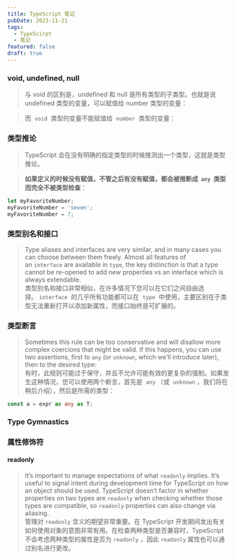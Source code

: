 ```yaml
---
title: TypeScript 笔记
pubDate: 2023-11-21
tags:
  - TypeScirpt
  - 笔记
featured: false
draft: true
---
```


### void, undefined, null

> 与 void 的区别是，undefined 和 null 是所有类型的子类型。也就是说 undefined 类型的变量，可以赋值给 number 类型的变量：

> 而  `void`  类型的变量不能赋值给  `number`  类型的变量：

### 类型推论

> TypeScript 会在没有明确的指定类型的时候推测出一个类型，这就是类型推论。

> **如果定义的时候没有赋值，不管之后有没有赋值，都会被推断成  `any`  类型而完全不被类型检查**：

```ts
let myFavoriteNumber;
myFavoriteNumber = 'seven';
myFavoriteNumber = 7;
```

### 类型别名和接口

> Type aliases and interfaces are very similar, and in many cases you can choose between them freely. Almost all features of an `interface` are available in `type`, the key distinction is that a type cannot be re-opened to add new properties vs an interface which is always extendable.  
> 类型别名和接口非常相似，在许多情况下您可以在它们之间自由选择。 `interface`  的几乎所有功能都可以在  `type`  中使用，主要区别在于类型无法重新打开以添加新属性，而接口始终是可扩展的。

### 类型断言

> Sometimes this rule can be too conservative and will disallow more complex coercions that might be valid. If this happens, you can use two assertions, first to `any` (or `unknown`, which we’ll introduce later), then to the desired type:  
> 有时，此规则可能过于保守，并且不允许可能有效的更复杂的强制。如果发生这种情况，您可以使用两个断言，首先是  `any` （或  `unknown` ，我们将在稍后介绍），然后是所需的类型：

```ts
const a = expr as any as T;
```

### Type Gymnastics

### 属性修饰符

#### readonly

> It’s important to manage expectations of what `readonly` implies. It’s useful to signal intent during development time for TypeScript on how an object should be used. TypeScript doesn’t factor in whether properties on two types are `readonly` when checking whether those types are compatible, so `readonly` properties can also change via aliasing.  
> 管理对 `readonly` 含义的期望非常重要。在 TypeScript 开发期间发出有关如何使用对象的意图非常有用。在检查两种类型是否兼容时，TypeScript 不会考虑两种类型的属性是否为 `readonly` ，因此 `readonly` 属性也可以通过别名进行更改。
